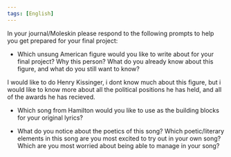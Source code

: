 ```yaml
---
tags: [English]
---
```


In your journal/Moleskin please respond to the following prompts to help you get prepared for your final project: 

-   Which unsung American figure would you like to write about for your final project? Why this person? What do you already know about this figure, and what do you still want to know? 

I would like to do Henry Kissinger, i dont know much about this figure, but i would like to know more about all the political positions he has held, and all of the awards he has recieved.

-   Which song from Hamilton would you like to use as the building blocks for your original lyrics? 



-   What do you notice about the poetics of this song? Which poetic/literary elements in this song are you most excited to try out in your own song? Which are you most worried about being able to manage in your song?